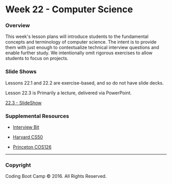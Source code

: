 # Week 22 - Computer Science

### Overview

This week's lesson plans will introduce students to the fundamental concepts and terminology of computer science. The intent is to provide them with just enough to contextualize technical interview questions and enable further study. We intentionally omit rigorous exercises to allow students to focus on projects.


### Slide Shows

Lessons 22.1 and 22.2 are exercise-based, and so do not have slide decks. 

Lesson 22.3 is Primarily a lecture, delivered via PowerPoint.

[22.3 - SlideShow](03-Day/Slide-Shows/22.3-Slide-Show.pptx)

### Supplemental Resources

* [Interview Bit](http://www.interviewbit.com)

* [Harvard CS50](https://www.edx.org/course/introduction-computer-science-harvardx-cs50x)

* [Princeton COS126](http://www.cs.princeton.edu/courses/archive/spring16/cos126/)

- - -

### Copyright

Coding Boot Camp © 2016. All Rights Reserved.
